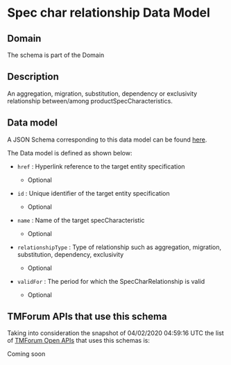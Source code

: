 # Spec char relationship Data Model

## Domain

The  schema is part of the  Domain

## Description

An aggregation, migration, substitution, dependency or exclusivity relationship between/among productSpecCharacteristics.

## Data model

A JSON Schema corresponding to this data model can be found
[here](https://github.com/tmforum-rand/schemas/blob/candidates/Common/SpecCharRelationship.schema.json).

The Data model is defined as shown below:

- `href` : Hyperlink reference to the target entity specification

  - Optional


- `id` : Unique identifier of the target entity specification

  - Optional


- `name` : Name of the target specCharacteristic

  - Optional


- `relationshipType` : Type of relationship such as aggregation, migration, substitution, dependency, exclusivity

  - Optional


- `validFor` : The period for which the SpecCharRelationship is valid

  - Optional






## TMForum APIs that use this schema

Taking into consideration the snapshot of 04/02/2020 04:59:16 UTC the list of [TMForum Open APIs](https://www.tmforum.org/open-apis/) that uses this schemas is:

Coming soon